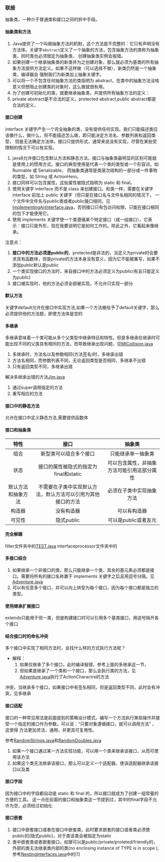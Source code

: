 
### 联接
抽象类，一种介于普通类和接口之间的折中手段。

#### 抽象类和方法
1. Java提供了一个叫做抽象方法的机制，这个方法是不完整的：它只有声明没有方法体。关键字`abstract`定义了一个抽象的方法，包含抽象方法的类称为抽象类，同时类也必须限定为抽象类，
创建抽象类实例会报错。
2. 如果创建一个继承抽象类的新类并为之创建对象，那么就必须为基类的所有抽象方法提供方法定义。如果不这样做（可以选择不做），新类仍然是一个抽象类，编译器会
强制我们为新类加上抽象关键字。
3. 可以将一个不包含任何抽象方法的类指明为 abstract，在类中的抽象方法没啥意义但想阻止创建类的对象时，这么做就很有用。
4. 为了创建可初始化的类，就要继承抽象类，并提供所有抽象方法的定义：
5. private abstract是不合法的定义，protected abstract,public abstract都是合法的定义，


#### 接口创建
interface 关键字产生一个完全抽象的类，没有提供任何实现。我们只能描述类应该像什么，做什么，但不能描述怎么做，即只能决定方法名、参数列表和返回类型，
但是无法确定方法体。接口只提供形式，通常来说没有实现，尽管在某些受限制的情况下可以有实现。

1. java8允许接口包含默认方法和静态方法，接口与抽象类最明显的区别可能就是使用上的惯用方式。接口的典型使用是代表一个类的类型或一个形容词，如 Runnable 或 Serializable，
 而抽象类通常是类层次结构的一部分或一件事物的类型，如 String 或 ActionHero。
2. 接口同样可以包含属性，这些属性被隐式指明为 static 和 final。
3. 使用关键字 interface 而不是 class 来创建接口。和类一样，需要在关键字 interface 前加上 public 关键字（但只是在接口名与文件名相同的情况下，
一个文件中文件名与public类或者public接口相同，见[ImplementingAnInterface.java](ImplementingAnInterface.java)，否则接口只有包访问权限，只能在接口相同的包下才能使用它。
4. 使用 implements 关键字使一个类遵循某个特定接口（或一组接口），它表示：接口只是外形，现在我要说明它是如何工作的。除此之外，它看起来像继承。

注意点：
1. **接口中的方法必须是public的**，protected是非法的，当定义为private时会要求具有函数体，但是private的方法本身没有意义，因为它不能被重写，如果不添加public默认是public
2. 一个类实现接口的方法时，来自接口中的方法必须定义为public(有且只能定义为public)
3. 接口被实现时，他的方法必须全部被实现，不允许只实现一部分

#### 默认方法
关键字default允许在接口中实现方法,如果一个方法被给予了default关键字，那么必须提供他的方法题，即使方法体是空的


#### 多继承
多继承意味着一个类可能从多个父类型中继承特征和特性。但是多继承在继承时可能出现不同的父类具有相同的方法，而导致继承出现问题，见[MICollision.java](MICollision.java)
1. 多继承时，方法名以及参数相同(方法签名)时，多继承出错
2. 方法名相同，而参数列表不同，无论返回类型是否相同，多继承不出错
3. 只有返回类型不同，多继承出错

解决多继承出错的方法[Jim.java](Jim.java)
1. 通过super调用指定的方法
2. 重写相应的方法

#### 接口中的静态方法
允许在接口中定义静态方法,需要提供函数体

#### 接口和抽象类
|特性|接口|抽象类|
|:---:|:---:|:---:|
|组合|新型类可以组合多个接口|只能继承单一抽象类|
|状态|接口的属性被隐式的指定为final和static|可以包含属性，非抽象方法可能引用这部分属性|
|默认方法和抽象方法|不需要在子类中实现默认方法，默认方法可以引用为其他接口的方法|必须在子类中实现抽象方法|
|构造器|没有构造器|可以有构造器|
|可见性|隐式public|可以是public或者友元|


#### 完全解耦
filter文件夹中的[TEST.java](filters/TEST.java)
interfaceprocessor文件夹中的

#### 多接口结合
1. 如果继承一个非接口的类，那么只能继承一个类，其余的基元素必须都是接口。需要将所有的接口名称置于 implements 关键字之后且用逗号分隔。见[Adventure.java](Adventure.java)
2. 可以有任意多个接口，并可以向上转型为每个接口，因为每个接口都是独立的类型。

#### 使用继承扩展接口
extends只能用于但一类，但是构建接口时可以引用多个基类接口，用逗号隔开各个接口

#### 结合接口时的命名冲突
多个接口中实现了相同方法时，会找什么样的方式执行方法呢？
- 解释：
    1. 如果仅继承了多个接口，此时编译报错，参考上面的多继承这一节，
    2. 但如果是继承了一个类和一个接口，那么会执行类的方法，见[Adventure.java](Adventure.java)执行了ActionCharactre的方法
    
冲突，当继承多个接口，如果接口中有签名相同，但是返回类型不同，此时会有冲突，见多继承

#### 接口适配
接口的一种常见用法是前面提到的策略设计模式。编写一个方法执行某些操作并接受一个指定的接口作为参数。可以说：“只要对象遵循接口，就可以调用方法” ，这使得
方法更加灵活，通用，并更具可复用性。

参考[RandomStrings.java](RandomStrings.java)和[RandomDoubles.java](RandomDoubles.java)
1. 如果一个接口通过某一方法实现功能，可以用一个类来继承该接口，从而可使用该方法
2. 如果这个类无法继承该接口，那么可以定义一个适配器，使该适配器继承该接口以及类

#### 接口字段
因为接口中的字段都自动是 static 和 final 的，所以接口就成为了创建一组常量的方便的工具。
这一点在前面的接口和抽象类这一节提到过，其中的final字段不允许为空，必须经过初始化

#### 接口嵌套
1. 接口中嵌套接口或者在接口中嵌套类，此时要求嵌套的接口或者类必须使public的(隐式public)，对于类该类会被指定为static
2. 类中嵌套类或者嵌套接口，权限可以是public/private/proteted/friendly的，外部的类无法继承类内部的类(no enclosing instance of TYPE is in scope ),
参考[NestingInterfaces.java](nesting/NestingInterfaces.java)中的[1]
